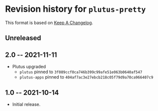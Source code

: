 # Revision history for `plutus-pretty`

This format is based on [Keep A Changelog](https://keepachangelog.com/en/1.0.0).

## Unreleased

## 2.0 -- 2021-11-11

- Plutus upgraded
  - `plutus` pinned to `3f089ccf0ca746b399c99afe51e063b0640af547`
  - `plutus-apps` pinned to `404af7ac3e27ebcb218c05f79d9a70ca966407c9`

## 1.0 -- 2021-10-14 

* Initial release.
